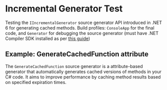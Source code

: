 # Incremental Generator Test

Testing the `IIncrementalGenerator` source generator API introduced in .NET 6 for generating cached methods.
Build profiles: `ConsoleApp` for the final code, and `Generator` for debugging the source generator (must have .NET Compiler SDK installed as per [this guide](https://github.com/JoanComasFdz/dotnet-how-to-debug-source-generator-vs2022))

## Example: GenerateCachedFunction attribute

The `GenerateCachedFunction` source generator is a attribute-based generator that automatically generates cached versions of methods in your C# code. It aims to improve performance by caching method results based on specified expiration times.
